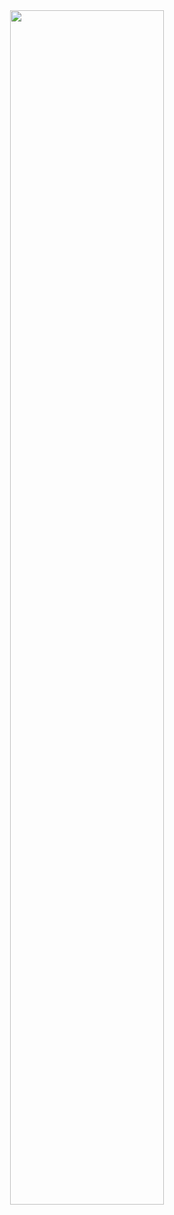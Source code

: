 <div align="center">
  <a target="_blank" href="https://ng-lee.github.io/" style="cursor:pointer"><img target="_blank" src="https://img.shields.io/badge/GitBlog-181717?style=flat&logo=GitHub&logoColor=ffffff" style="width:70%;"/></a>
</div>

